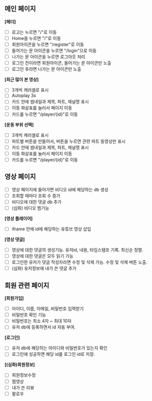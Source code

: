 ## 메인 페이지

**[헤더]**

- [ ] 로고는 누르면 "/"로 이동
- [ ] Home을 누르면 "/"로 이동
- [ ] 회원아이콘을 누르면 "/register"로 이동
- [ ] 들어가는 문 아이콘을 누르면 "/login"으로 이동
- [ ] 나가는 문 아이콘을 누르면 로그아웃 처리
- [ ] 로그인 전이라면 회원아이콘, 들어가는 문 아이콘만 노출
- [ ] 로그인 후라면 나가는 문 아이콘만 노출

**[최근 많이 본 영상]**

- [ ] 3개씩 캐러셀로 표시
- [ ] Autoplay 3s
- [ ] 카드 안에 썸네일과 제목, 파트, 채널명 표시
- [ ] 이동 화살표를 눌러서 페이지 이동
- [ ] 카드를 누르면 "/player/{id}"로 이동

**[운동 부위 선택]**

- [ ] 3개씩 캐러셀로 표시
- [ ] 파트별 버튼을 만들어서, 버튼을 누르면 관련 파트 동영상만 표시
- [ ] 카드 안에 썸네일과 제목, 파트, 채널명 표시
- [ ] 이동 화살표를 눌러서 페이지 이동
- [ ] 카드를 누르면 "/player/{id}"로 이동

## 영상 페이지

- [ ] 영상 페이지에 들어가면 비디오 id에 해당하는 db 생성
- [ ] 조회할 때마다 조회 수 증가
- [ ] 비디오에 대한 댓글 db 추가
- [ ] (심화) 비디오 찜기능

**[영상 플레이어]**

- [ ] iframe 안에 id에 해당하는 유튜브 영상 삽입

**[영상 댓글]**

- [ ] 영상에 대한 댓글의 생성기능. 유저id, 내용, 타임스탬프 기록. 최신순 정렬.
- [ ] 영상에 대한 댓글은 모두 읽기 가능
- [ ] 로그인한 유저가 댓글 작성자라면 수정 및 삭제 가능. 수정 및 삭제 버튼 노출.
- [ ] (심화) 유저정보에 내가 쓴 댓글 추가

## 회원 관련 페이지

**[회원가입]**

- [ ] 아이디, 이름, 이메일, 비밀번호 입력받기
- [ ] 비밀번호 확인 기능
- [ ] 비밀번호는 최소 4자 ~ 최대 10자
- [ ] 유저 db에 등록하면서 id 자동 부여.

**[로그인]**

- [ ] 유저 db에 해당하는 아이디와 비밀번호가 있는지 확인
- [ ] 로그인에 성공하면 해당 id를 로그인 id로 저장.

**[(심화)회원정보]**

- [ ] 회원정보수정
- [ ] 찜영상
- [ ] 내가 쓴 리뷰
- [ ] 팔로우
